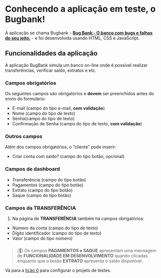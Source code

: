 # Conhecendo a aplicação em teste, o Bugbank!

A aplicação se chama Bugbank - [**Bug Bank - O banco com bugs e falhas do seu jeito.**](https://github.com/jhonatasmatos/bugbank-ui) - e foi desenvolvida usando HTML, CSS e JavaScript.

## Funcionalidades da aplicação

A aplicação BugBank simula um banco on-line onde é possível realizar transferências, verificar saldo, extratos e etc. 

### Campos obrigatórios

Os seguintes campos são obrigatórios e **devem** ser preenchidos antes do envio do formulário:

- E-mail (campo do tipo e-mail, **com validação**)
- Nome (campo do tipo de texto)
- Senha(campo do tipo de texto)
- Confirmação de Senha (campo do tipo de texto, **com validação**)

### Outros campos

Além dos campos obrigatórios, o “cliente” pode inserir:

- Criar conta com saldo? (campo do tipo botão, opcional)

### Campos de dashboard

- Transferência (campo do tipo botão)
- Pagamentos (campo do tipo botão)
- Extrato (campo do tipo botão)
- Saque (campo do tipo botão)

### Campos da TRANSFERÊNCIA

1. Na página de **TRANSFERÊNCIA** também há campos obrigatórios:

- Número da conta (campo do tipo de texto)
- Dígito identificador (campo do tipo de texto)
- Valor (campo do tipo número)

###

> (🦆) Os campos **PAGAMENTOS e SAQUE** apresentam uma mensagem de **FUNCIONALIDADE EM DESENVOLVIMENTO** quando clicadas enquanto que o botão **EXTRATO** apresenta o saldo disponível. 


Vá para a [lição 0](./0.md) para configurar o projeto de testes.
